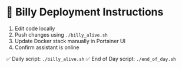# 🚀 Billy Deployment Instructions

1. Edit code locally
2. Push changes using `./billy_alive.sh`
3. Update Docker stack manually in Portainer UI
4. Confirm assistant is online

✅ Daily script: `./billy_alive.sh`
✅ End of Day script: `./end_of_day.sh`
